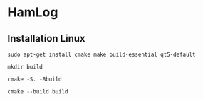 # HamLog

## Installation Linux
```sudo apt-get install cmake make build-essential qt5-default```

```mkdir build```

```cmake -S. -Bbuild```

```cmake --build build```

